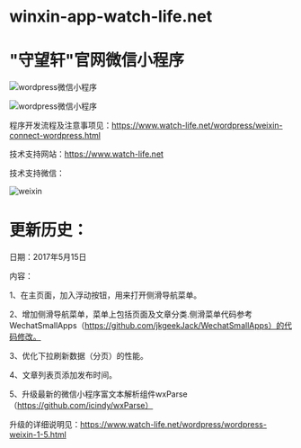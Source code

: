 # winxin-app-watch-life.net
# "守望轩"官网微信小程序

![wordpress微信小程序](https://www.watch-life.net/images/2017/05/wordpress-weixin-15-1.png) 

![wordpress微信小程序](https://www.watch-life.net/images/2017/05/wordpress-weixin-15-2.png) 

程序开发流程及注意事项见：https://www.watch-life.net/wordpress/weixin-connect-wordpress.html

技术支持网站：https://www.watch-life.net

技术支持微信：

![weixin](https://www.watch-life.net/images/iamxjbweixin.jpg) 


# 更新历史：

日期：2017年5月15日

内容：

1、在主页面，加入浮动按钮，用来打开侧滑导航菜单。

2、增加侧滑导航菜单，菜单上包括页面及文章分类.侧滑菜单代码参考WechatSmallApps（https://github.com/jkgeekJack/WechatSmallApps）的代码修改。

3、优化下拉刷新数据（分页）的性能。

4、文章列表页添加发布时间。

5、升级最新的微信小程序富文本解析组件wxParse（https://github.com/icindy/wxParse）

升级的详细说明见：https://www.watch-life.net/wordpress/wordpress-weixin-1-5.html

